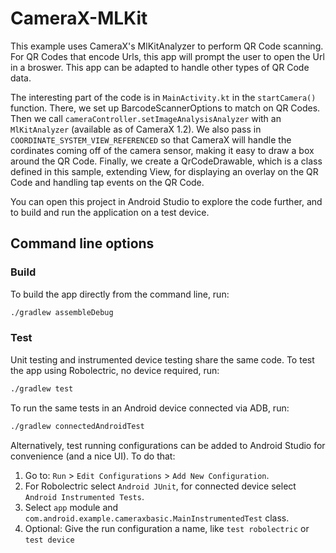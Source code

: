 # CameraX-MLKit

This example uses CameraX's MlKitAnalyzer to perform QR Code scanning. For QR Codes that encode Urls, this app will prompt the user to open the Url in a broswer. This app can be adapted to handle other types of QR Code data.

The interesting part of the code is in `MainActivity.kt` in the `startCamera()` function. There, we set up BarcodeScannerOptions to match on QR Codes. Then we call `cameraController.setImageAnalysisAnalyzer` with an `MlKitAnalyzer` (available as of CameraX 1.2). We also pass in `COORDINATE_SYSTEM_VIEW_REFERENCED` so that CameraX will handle the cordinates coming off of the camera sensor, making it easy to draw a box around the QR Code. Finally, we create a QrCodeDrawable, which is a class defined in this sample, extending View, for displaying an overlay on the QR Code and handling tap events on the QR Code.

You can open this project in Android Studio to explore the code further, and to build and run the application on a test device.

## Command line options 

### Build

To build the app directly from the command line, run:
```sh
./gradlew assembleDebug
```

### Test

Unit testing and instrumented device testing share the same code. To test the app using Robolectric, no device required, run:
```sh
./gradlew test
```

To run the same tests in an Android device connected via ADB, run:
```sh
./gradlew connectedAndroidTest
```

Alternatively, test running configurations can be added to Android Studio for convenience (and a nice UI). To do that:
1. Go to: `Run` > `Edit Configurations` > `Add New Configuration`.
1. For Robolectric select `Android JUnit`, for connected device select `Android Instrumented Tests`.
1. Select `app` module and `com.android.example.cameraxbasic.MainInstrumentedTest` class.
1. Optional: Give the run configuration a name, like `test robolectric` or `test device`
